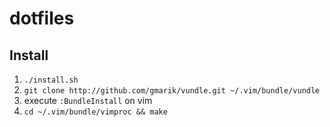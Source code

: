 # dotfiles

## Install
1. `./install.sh`
2. `git clone http://github.com/gmarik/vundle.git ~/.vim/bundle/vundle`
3. execute `:BundleInstall` on vim
4. `cd ~/.vim/bundle/vimproc && make`
